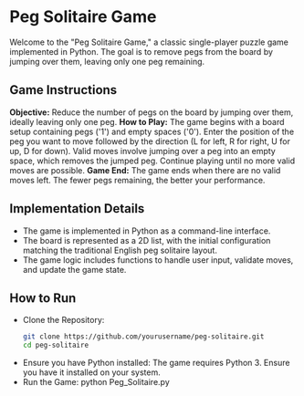 # Peg Solitaire Game

Welcome to the "Peg Solitaire Game," a classic single-player puzzle game implemented in Python. The goal is to remove pegs from the board by jumping over them, leaving only one peg remaining.

## Game Instructions
**Objective:** Reduce the number of pegs on the board by jumping over them, ideally leaving only one peg. 
**How to Play:**
The game begins with a board setup containing pegs ('1') and empty spaces ('0'). 
Enter the position of the peg you want to move followed by the direction (L for left, R for right, U for up, D for down). 
Valid moves involve jumping over a peg into an empty space, which removes the jumped peg. 
Continue playing until no more valid moves are possible. 
**Game End:** The game ends when there are no valid moves left. The fewer pegs remaining, the better your performance.


## Implementation Details
- The game is implemented in Python as a command-line interface.
- The board is represented as a 2D list, with the initial configuration matching the traditional English peg solitaire layout.
- The game logic includes functions to handle user input, validate moves, and update the game state.


## How to Run
- Clone the Repository:
  ``` bash
  git clone https://github.com/yourusername/peg-solitaire.git
  cd peg-solitaire
- Ensure you have Python installed: The game requires Python 3. Ensure you have it installed on your system.
- Run the Game: python Peg_Solitaire.py
